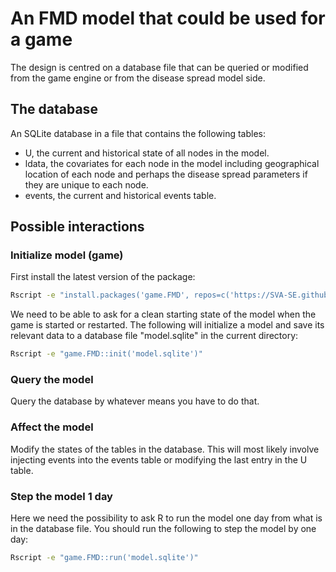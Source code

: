 # An FMD model that could be used for a game

The design is centred on a database file that can be queried or
modified from the game engine or from the disease spread model
side.

## The database

An SQLite database in a file that contains the following tables:

- U, the current and historical state of all nodes in the model.
- ldata, the covariates for each node in the model including
  geographical location of each node and perhaps the disease spread
  parameters if they are unique to each node.
- events, the current and historical events table.

## Possible interactions

### Initialize model (game)

First install the latest version of the package:

```sh
Rscript -e "install.packages('game.FMD', repos=c('https://SVA-SE.github.io/game.FMD', 'https://cloud.r-project.org/'))"
```

We need to be able to ask for a clean starting state of the model when
the game is started or restarted. The following will initialize a
model and save its relevant data to a database file "model.sqlite" in
the current directory:

```sh
Rscript -e "game.FMD::init('model.sqlite')"
```

### Query the model

Query the database by whatever means you have to do that.

### Affect the model

Modify the states of the tables in the database. This will most likely
involve injecting events into the events table or modifying the last
entry in the U table.

### Step the model 1 day

Here we need the possibility to ask R to run the model one day from
what is in the database file. You should run the following to step the
model by one day:

```sh
Rscript -e "game.FMD::run('model.sqlite')"
```
